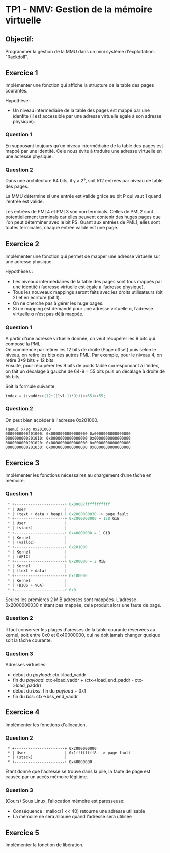 # TP1 - NMV: Gestion de la mémoire virtuelle

## Objectif:
Programmer la gestion de la MMU dans un mini système d'exploitation: "Rackdoll". 

## Exercice 1
Implémenter une fonction qui affiche la structure de la table des pages courantes.

Hypothèse: 
* Un niveau intermédiaire de la table des pages est mappé
par une identité (il est accessible par une adresse virtuelle égale à son adresse physique).

### Question 1

En supposant toujours qu’un niveau intermédiaire de la table des pages est mappé par une identité. Cele nous évite à traduire une adresse virtuelle en une adresse physique.

### Question 2
Dans une architecture 64 bits, il y a 2⁹, soit 512 entrées par niveau de table des pages.

La MMU détermine si une entrée est valide grâce au bit P qui vaut 1 quand l'entrée est valide.

Les entrées de PML4 et PML3 son non terminals. Celles de PML2 sont potentiellement terminals car elles peuvent contenir des huges pages que l'on peut déterminer avec le bit PS. Quant aux entrées de PML1, elles sont toutes terminales, chaque entrée valide est une page.

## Exercice 2
Implémenter une fonction qui permet de mapper une adresse virtuelle sur une adresse physique.

Hypothèses :
* Les niveaux intermédiaires de la table des pages sont tous mappés par une identité (l’adresse virtuelle
est égale à l’adresse physique).
* Tous les nouveaux mappings seront faits avec les droits utilisateurs (bit 2) et en écriture (bit 1).
* On ne cherche pas à gérer les huge pages.
* Si un mapping est demandé pour une adresse virtuelle α, l’adresse virtuelle α n’est pas déjà mappée.

### Question 1

A partir d'une adresse virtuelle donnée, on veut récupérer les 9 bits qui compose la PML.  
On commence par retirer les 12 bits de droite (Page offset) puis selon le niveau, on retire les bits des autres PML. Par exemple, pour le niveau 4, on retire 3*9 bits + 12 bits.  
Ensuite, pour récupérer les 9 bits de poids faible correspondant à l'index, on fait un décalage à gauche de 64-9 = 55 bits puis un décalage à droite de 55 bits.

Soit la formule suivante: 
```C
index = ((vaddr>>(12+((lvl-1)*9)))<<55)>>55;
```

### Question 2

On peut bien accéder à l'adresse 0x201000.
```
(qemu) x/8g 0x201000
0000000000201000: 0x0000000000000000 0x0000000000000000
0000000000201010: 0x0000000000000000 0x0000000000000000
0000000000201020: 0x0000000000000000 0x0000000000000000
0000000000201030: 0x0000000000000000 0x0000000000000000
```


## Exercice 3

Implémenter les fonctions nécessaires au chargement d’une tâche en mémoire.

### Question 1

```C
 * +----------------------+ 0x00007fffffffffff
 * | User                 |
 * | (text + data + heap) | 0x2000000030 -> page fault
 * +----------------------+ 0x2000000000 = 128 GiB
 * | User                 |   
 * | (stack)              |
 * +----------------------+ 0x40000000 = 1 GiB
 * | Kernel               |
 * | (valloc)             |
 * +----------------------+ 0x201000
 * | Kernel               |
 * | (APIC)               |
 * +----------------------+ 0x200000 = 2 MiB
 * | Kernel               |
 * | (text + data)        |
 * +----------------------+ 0x100000
 * | Kernel               |
 * | (BIOS + VGA)         |
 * +----------------------+ 0x0
```
Seules les premières 2 MiB adresses sont mappées. L'adresse 0x2000000030 n'étant pas mappée, cela produit alors une faute de page.


### Question 2

Il faut conserver les plages d'aresses de la table courante réservées au kernel, soit entre 0x0 et 0x40000000, qui ne doit jamais changer quelque soit la tâche courante.


### Question 3

Adresses virtuelles:
* début du _payload_: ctx->load_vaddr  
* fin du _payload_: ctx->load_vaddr + (ctx->load_end_paddr - ctx->load_paddr)
* début du _bss_: fin du _payload_ + 0x1
* fin du _bss_: ctx->bss_end_vaddr


## Exercice 4

Implémenter les fonctions d'allocation.

### Question 2
```
 * +----------------------+ 0x2000000000
 * | User                 | 0x1ffffffff8  -> page fault
 * | (stack)              |	
 * +----------------------+ 0x40000000
```
Etant donné que l'adresse se trouve dans la pile, la faute de page est causée par un accès mémoire légitime.

### Question 3
(Cours) Sous Linux, l’allocation mémoire est paresseuse: 
* Conséquence : malloc(1 << 40) retourne une adresse utilisable
* La mémoire ne sera allouée quand l’adresse sera utilisée

## Exercice 5

Implémenter la fonction de libération.

### 